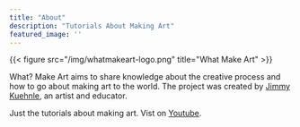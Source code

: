 ```yaml
---
title: "About"
description: "Tutorials About Making Art"
featured_image: ''
---
```

{{< figure src="/img/whatmakeart-logo.png" title="What Make Art" >}}

What? Make Art aims to share knowledge about the creative process and how to go about making art to the world. The project was created by [Jimmy Kuehnle](https://www.jimmykuehnle.com), an artist and educator. 

Just the tutorials about making art. Vist on [Youtube](https://www.youtube.com/channel/UCmGXH-jy0o2CuhqtpxbaQgA).
